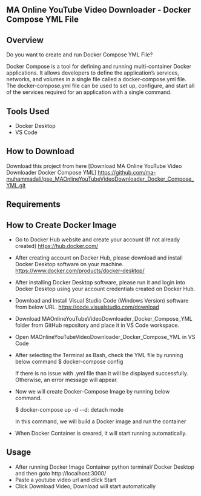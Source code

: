 ## MA Online YouTube Video Downloader - Docker Compose YML File

## Overview
Do you want to create and run Docker Compose YML File?

Docker Compose is a tool for defining and running multi-container Docker applications. 
It allows developers to define the application’s services, networks, and volumes in a single file called a docker-compose.yml file. 
The docker-compose.yml file can be used to set up, configure, and start all of the services required for an application with a single command.

## Tools Used

- Docker Desktop
- VS Code


## How to Download

Download this project from here [Download MA Online YouTube Video Downloader Docker Compose YML]
https://github.com/ma-muhammadali/pse_MAOnlineYouTubeVideoDownloader_Docker_Compose_YML.git

## Requirements

## How to Create Docker Image

- Go to Docker Hub website and create your account (If not already created) https://hub.docker.com/

- After creating account on Docker Hub, please download and install Docker Desktop software on your machine. https://www.docker.com/products/docker-desktop/

- After installing Docker Desktop software, please run it and login into Docker Desktop using your account credentials created on Docker Hub.

- Download and Install Visual Studio Code (Windows Version) software from below URL. https://code.visualstudio.com/download

- Download MAOnlineYouTubeVideoDownloader_Docker_Compose_YML folder from GitHub repository and place it in VS Code workspace.

- Open MAOnlineYouTubeVideoDownloader_Docker_Compose_YML in VS Code

- After selecting the Terminal as Bash, check the YML file by running below command
	$ docker-compose config
	
	If there is no issue with .yml file than it will be displayed successfully. Otherwise, an error message will appear.

- Now we will create Docker-Compose Image by running below command.
	
	$ docker-compose up -d --d: detach mode
	
	In this command, we will build a Docker image and run the container

- When Docker Container is creared, it will start running automatically.

## Usage

* After running Docker Image Container python terminal/ Docker Desktop and then goto http://localhost:3000/
* Paste a youtube video url and click Start
* Click Download Video, Download will start automatically
